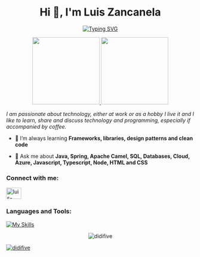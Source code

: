 <h1 align="center">
	Hi 👋, I'm Luis Zancanela
</h1>
<p align="center">
	<a href="https://git.io/typing-svg" target="_blank"><img src="https://readme-typing-svg.herokuapp.com?font=Comfortaa&size=22&duration=4749&pause=1250&color=5094F0&center=true&vCenter=true&lines=A+passionate+fullstack+developer;who+loves+Java+and+Javascript;from+Brazil+to+World" alt="Typing SVG" /></a>
</p>

<div align="center">
	<a href="https://github.com/didifive">
		<img
		     height="180em"
		     src="https://github-readme-stats.vercel.app/api?username=didifive&show_icons=true&include_all_commits=true&count_private=true&theme=transparent"
		/>
		<img
		     height="180em"
		     src="https://github-readme-stats.vercel.app/api/top-langs/?username=didifive&layout=compact&langs_count=7&theme=transparent"
		/>
	</a>	  
</div>

_I am passionate about technology, either at work or as a hobby I live it and I like to learn, share and discuss technology and programming, especially if accompanied by coffee._

- 🌱 I’m always learning **Frameworks, libraries, design patterns and clean code**

- 💬 Ask me about **Java, Spring, Apache Camel, SQL, Databases, Cloud, Azure, Javascript, Typescript, Node, HTML and CSS**

### Connect with me:
<p align="left">
	<a href="https://linkedin.com/in/luis-carlos-zancanela" target="blank"><img align="center" src="https://raw.githubusercontent.com/rahuldkjain/github-profile-readme-generator/master/src/images/icons/Social/linked-in-alt.svg" alt="luis-carlos-zancanela" height="30" width="40" /></a>
</p>

### Languages and Tools:
[![My Skills](https://skillicons.dev/icons?i=html,css,bootstrap,javascript,ts,nodejs,nestjs,express,react,angular,jquery,jest,materialui,java,spring,mysql,postgres,sqlite,mongodb,docker,git,github,gitlab,heroku,netlify,figma,php,jenkins,md,linux,vscode,eclipse,aws,gcp,azure)](https://skillicons.dev)

<p align="center">
	<img src="https://komarev.com/ghpvc/?username=didifive&label=Profile%20views&color=0e75b6&style=flat" alt="didifive" />
</p>

<p align="left">
	<a href="https://github.com/ryo-ma/github-profile-trophy">
		<img src="https://github-profile-trophy.vercel.app/?username=didifive" alt="didifive" />
	</a>
</p>
